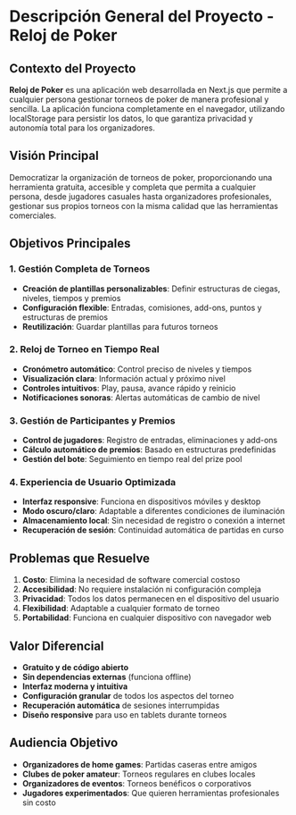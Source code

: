 # Descripción General del Proyecto - Reloj de Poker

## Contexto del Proyecto

**Reloj de Poker** es una aplicación web desarrollada en Next.js que permite a cualquier persona gestionar torneos de poker de manera profesional y sencilla. La aplicación funciona completamente en el navegador, utilizando localStorage para persistir los datos, lo que garantiza privacidad y autonomía total para los organizadores.

## Visión Principal

Democratizar la organización de torneos de poker, proporcionando una herramienta gratuita, accesible y completa que permita a cualquier persona, desde jugadores casuales hasta organizadores profesionales, gestionar sus propios torneos con la misma calidad que las herramientas comerciales.

## Objetivos Principales

### 1. Gestión Completa de Torneos

- **Creación de plantillas personalizables**: Definir estructuras de ciegas, niveles, tiempos y premios
- **Configuración flexible**: Entradas, comisiones, add-ons, puntos y estructuras de premios
- **Reutilización**: Guardar plantillas para futuros torneos

### 2. Reloj de Torneo en Tiempo Real

- **Cronómetro automático**: Control preciso de niveles y tiempos
- **Visualización clara**: Información actual y próximo nivel
- **Controles intuitivos**: Play, pausa, avance rápido y reinicio
- **Notificaciones sonoras**: Alertas automáticas de cambio de nivel

### 3. Gestión de Participantes y Premios

- **Control de jugadores**: Registro de entradas, eliminaciones y add-ons
- **Cálculo automático de premios**: Basado en estructuras predefinidas
- **Gestión del bote**: Seguimiento en tiempo real del prize pool

### 4. Experiencia de Usuario Optimizada

- **Interfaz responsive**: Funciona en dispositivos móviles y desktop
- **Modo oscuro/claro**: Adaptable a diferentes condiciones de iluminación
- **Almacenamiento local**: Sin necesidad de registro o conexión a internet
- **Recuperación de sesión**: Continuidad automática de partidas en curso

## Problemas que Resuelve

1. **Costo**: Elimina la necesidad de software comercial costoso
2. **Accesibilidad**: No requiere instalación ni configuración compleja
3. **Privacidad**: Todos los datos permanecen en el dispositivo del usuario
4. **Flexibilidad**: Adaptable a cualquier formato de torneo
5. **Portabilidad**: Funciona en cualquier dispositivo con navegador web

## Valor Diferencial

- **Gratuito y de código abierto**
- **Sin dependencias externas** (funciona offline)
- **Interfaz moderna y intuitiva**
- **Configuración granular** de todos los aspectos del torneo
- **Recuperación automática** de sesiones interrumpidas
- **Diseño responsive** para uso en tablets durante torneos

## Audiencia Objetivo

- **Organizadores de home games**: Partidas caseras entre amigos
- **Clubes de poker amateur**: Torneos regulares en clubes locales
- **Organizadores de eventos**: Torneos benéficos o corporativos
- **Jugadores experimentados**: Que quieren herramientas profesionales sin costo
